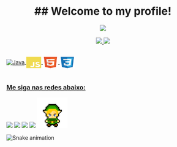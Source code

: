 <h1 align="center">
## Welcome to my profile!
</h1>

<p align="center">
 <img height="395em" src="https://github.com/ArturSod/ArturSod/blob/main/github.gif?raw=true"/>
 </p>
 
 <div>
  <p align="center">
   <a href="https://github.com/ArturSod">
   <img height="280em" src="https://github-readme-stats.vercel.app/api?username=ArturSod&show_icons=true&theme=transparent&include_all_commits=true&count_private=true"/>
   <img height="180em" src="https://github-readme-stats.vercel.app/api/top-langs/?username=ArturSod&layout=compact&langs_count=6&theme=transparent"/>
  </p>
 </div>
 
<div style="display: inline_block"><br>
  <img align="center" alt="Java" height="32" width="40" src="https://cdn.jsdelivr.net/gh/devicons/devicon/icons/java/java-original.svg" />
  <img align="center" alt="Js" height="30" width="40" src="https://raw.githubusercontent.com/devicons/devicon/master/icons/javascript/javascript-plain.svg">
  <img align="center" alt="HTML" height="30" width="40" src="https://raw.githubusercontent.com/devicons/devicon/master/icons/html5/html5-original.svg">
  <img align="center" alt="CSS" height="30" width="40" src="https://raw.githubusercontent.com/devicons/devicon/master/icons/css3/css3-original.svg">
  </div>
 
 <br>
  
  ### Me siga nas redes abaixo: 
<div> 
 <a href="https://www.instagram.com/u_r_a_r_t/?next=%2F" target="_blank"><img src="https://img.shields.io/badge/-Instagram-%23E4405F?style=for-the-badge&logo=instagram&logoColor=white" target="_blank"></a>
 <a href="https://discord.gg/PmJVW6EX" target="_blank"><img src="https://img.shields.io/badge/Discord-7289DA?style=for-the-badge&logo=discord&logoColor=white" target="_blank"></a> 
  <a href = "mailto:artursbastos@gmail.com"><img src="https://img.shields.io/badge/-Gmail-%23333?style=for-the-badge&logo=gmail&logoColor=white" target="_blank"></a>
  <a href="https://www.linkedin.com/in/artur-sodre-bastos-727622254/" target="_blank"><img src="https://img.shields.io/badge/-LinkedIn-%230077B5?style=for-the-badge&logo=linkedin&logoColor=white" target="_blank"></a> 
 <img height="80em" src="https://github.com/ArturSod/ArturSod/blob/main/Link8bits.gif?raw=true"/>
 
  ![Snake animation](https://github.com/ArturSod/ArturSod/blob/output/github-contribution-grid-snake.svg)

</div>
